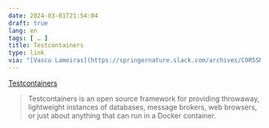 ```yaml
---
date: 2024-03-01T21:54:04
draft: true
lang: en
tags: [ … ]
title: Testcontainers
type: link
via: "[Vasco Lameiras](https://springernature.slack.com/archives/C0R5SM347/p1709297541574799)"
---
```


[Testcontainers](https://testcontainers.com/)

> Testcontainers is an open source framework for providing throwaway, lightweight instances of databases, message brokers, web browsers, or just about anything that can run in a Docker container.

